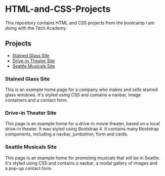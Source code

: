 # HTML-and-CSS-Projects
This repository contains HTML and CSS projects from the bootcamp I am doing with the Tech Academy.

## Projects

* [Stained Glass Site](https://github.com/samasargent/HTML-and-CSS-Projects/tree/main/websiteProject)
* [Drive-in Theater Site](https://github.com/samasargent/HTML-and-CSS-Projects/tree/main/bootstrap4_project)
* [Seattle Musicals Site](https://github.com/samasargent/HTML-and-CSS-Projects/tree/main/One-Page_Website)

### Stained Glass Site

This is an example home page for a company who makes and sells stained glass windows. It's styled using CSS and contains a navbar, image containers and a contact form.

### Drive-in Theater Site

This page is an example home for a drive-in movie theater, based on a local drive-in theater. It was styled using Bootstrap 4. It contains many Bootstrap components, including a navbar, jumbotron, form and cards.

### Seattle Musicals Site

This page is an example home for promoting musicals that will be in Seattle. It's styled using CSS and contains a navbar, a modal gallery of images and a pop-up contact form.
